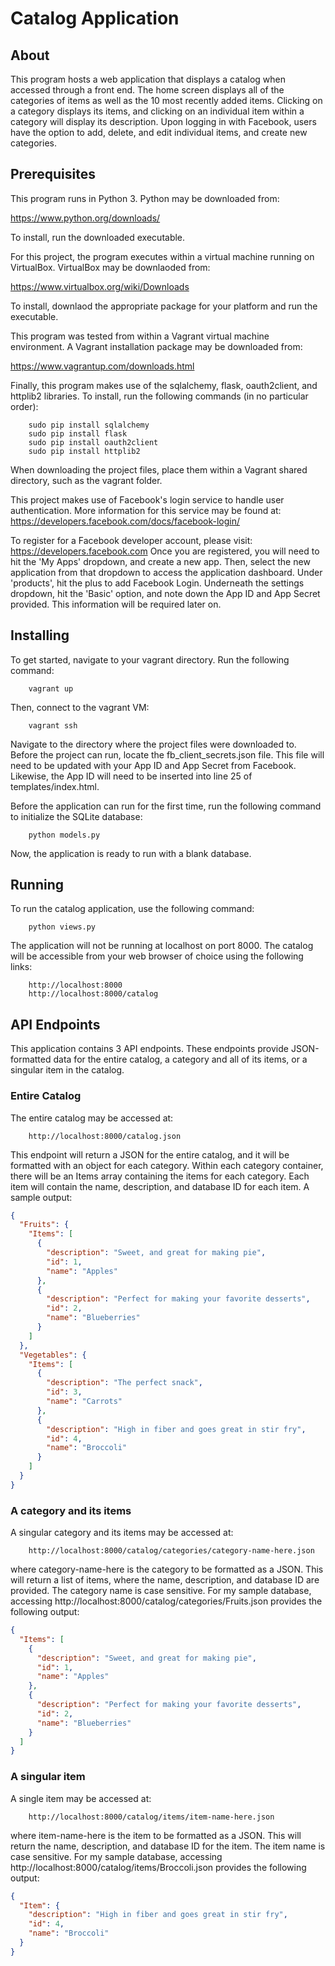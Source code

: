 # Catalog Application

## About
This program hosts a web application that displays a catalog when accessed through a front end.  The home screen displays all of the categories of items as well as the 10 most recently added items.  Clicking on a category displays its items, and clicking on an individual item within a category will display its description.  Upon logging in with Facebook, users have the option to add, delete, and edit individual items, and create new categories.

## Prerequisites

This program runs in Python 3.  Python may be downloaded from:

https://www.python.org/downloads/

To install, run the downloaded executable. 

For this project, the program executes within a virtual machine running on VirtualBox.  VirtualBox may be downlaoded from:

https://www.virtualbox.org/wiki/Downloads

To install, downlaod the appropriate package for your platform and run the executable.

This program was tested from within a Vagrant virtual machine environment.  A Vagrant installation package may be downloaded from:

https://www.vagrantup.com/downloads.html

Finally, this program makes use of the sqlalchemy, flask, oauth2client, and httplib2 libraries.  To install, run the following commands (in no particular order):

		sudo pip install sqlalchemy
		sudo pip install flask
		sudo pip install oauth2client
		sudo pip install httplib2

When downloading the project files, place them within a Vagrant shared directory, such as the vagrant folder.

This project makes use of Facebook's login service to handle user authentication.  More information for this service may be found at:
https://developers.facebook.com/docs/facebook-login/

To register for a Facebook developer account, please visit:
https://developers.facebook.com
Once you are registered, you will need to hit the 'My Apps' dropdown, and create a new app.  Then, select the new application from that dropdown to access the application dashboard.  Under 'products', hit the plus to add Facebook Login.  Underneath the settings dropdown, hit the 'Basic' option, and note down the App ID and App Secret provided.  This information will be required later on.


## Installing
To get started, navigate to your vagrant directory.  Run the following command:

		vagrant up

Then, connect to the vagrant VM:
		
		vagrant ssh

Navigate to the directory where the project files were downloaded to.  Before the project can run, locate the fb_client_secrets.json file.  This file will need to be updated with your App ID and App Secret from Facebook.  Likewise, the App ID will need to be inserted into line 25 of templates/index.html.

Before the application can run for the first time, run the following command to initialize the SQLite database:
		
		python models.py

Now, the application is ready to run with a blank database.

## Running
To run the catalog application, use the following command:

		python views.py

The application will not be running at localhost on port 8000.  The catalog will be accessible from your web browser of choice using the following links:

		http://localhost:8000
		http://localhost:8000/catalog

## API Endpoints
This application contains 3 API endpoints.  These endpoints provide JSON-formatted data for the entire catalog, a category and all of its items, or a singular item in the catalog.

### Entire Catalog
The entire catalog may be accessed at:

		http://localhost:8000/catalog.json

This endpoint will return a JSON for the entire catalog, and it will be formatted with an object for each category.  Within each category container, there will be an Items array containing the items for each category.  Each item will contain the name, description, and database ID for each item.
A sample output:

```json
{
  "Fruits": {
    "Items": [
      {
        "description": "Sweet, and great for making pie", 
        "id": 1, 
        "name": "Apples"
      }, 
      {
        "description": "Perfect for making your favorite desserts", 
        "id": 2, 
        "name": "Blueberries"
      }
    ]
  }, 
  "Vegetables": {
    "Items": [
      {
        "description": "The perfect snack", 
        "id": 3, 
        "name": "Carrots"
      }, 
      {
        "description": "High in fiber and goes great in stir fry", 
        "id": 4, 
        "name": "Broccoli"
      }
    ]
  }
}	
```

### A category and its items
A singular category and its items may be accessed at:

		http://localhost:8000/catalog/categories/category-name-here.json

where category-name-here is the category to be formatted as a JSON.  This will return a list of items, where the name, description, and database ID are provided.  The category name is case sensitive.
For my sample database, accessing http://localhost:8000/catalog/categories/Fruits.json provides the following output:

```json
{
  "Items": [
    {
      "description": "Sweet, and great for making pie", 
      "id": 1, 
      "name": "Apples"
    }, 
    {
      "description": "Perfect for making your favorite desserts", 
      "id": 2, 
      "name": "Blueberries"
    }
  ]
}
```

### A singular item
A single item may be accessed at:

		http://localhost:8000/catalog/items/item-name-here.json

where item-name-here is the item to be formatted as a JSON.  This will return the name, description, and database ID for the item.  The item name is case sensitive.
For my sample database, accessing http://localhost:8000/catalog/items/Broccoli.json provides the following output:

```json
{
  "Item": {
    "description": "High in fiber and goes great in stir fry", 
    "id": 4, 
    "name": "Broccoli"
  }
}
```
